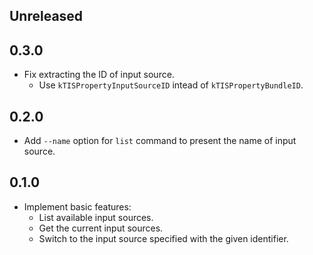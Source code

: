 ## Unreleased


## 0.3.0

- Fix extracting the ID of input source.
    - Use `kTISPropertyInputSourceID` intead of `kTISPropertyBundleID`.


## 0.2.0

- Add `--name` option for `list` command to present the name of input source.


## 0.1.0

- Implement basic features:
    - List available input sources.
    - Get the current input sources.
    - Switch to the input source specified with the given identifier.
